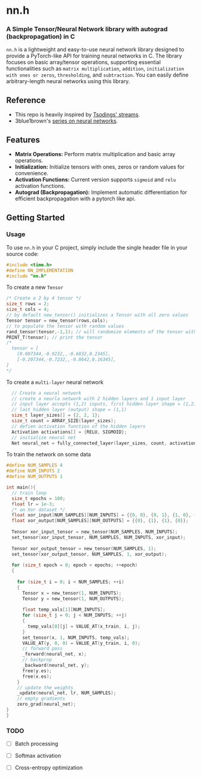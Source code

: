 # nn.h

### A Simple Tensor/Neural Network library with autograd (backpropagation) in C

`nn.h` is a lightweight and easy-to-use neural network library designed to provide a PyTorch-like API for training neural networks in C.
The library focuses on basic array/tensor operations, supporting essential functionalities such as `matrix multiplication`, `addition`, `initialization with ones or zeros`, `thresholding`, and `subtraction`. You can easily define arbitrary-length neural networks using this library.

## Reference
- This repo is heavily inspired by [Tsodings' streams](https://www.youtube.com/watch?v=o7da9anmnMs&list=PLpM-Dvs8t0VZPZKggcql-MmjaBdZKeDMw&index=3).
- 3blue1brown's [series on neural networks](https://www.youtube.com/watch?v=aircAruvnKk).

## Features

- **Matrix Operations:** Perform matrix multiplication and basic array operations.
- **Initialization:** Initialize tensors with ones, zeros or random values for convenience.
- **Activation Functions:** Current version supports `sigmoid` and `relu` activation functions.
- **Autograd (Backpropagation):** Implement automatic differentiation for efficient backpropagation with a pytorch like api.

## Getting Started

### Usage

To use `nn.h` in your C project, simply include the single header file in your source code:

``` c
#include <time.h>
#define NN_IMPLEMENTATION
#include "nn.h"
```
To create a new `Tensor`
``` c
/* Create a 2 by 4 tensor */
size_t rows = 2;
size_t cols = 4;
// by default new_tensor() initializes a Tensor with all zero values
Tensor tensor = new_tensor(rows,cols);
// to populate the tensor with random values
rand_tensor(tensor,-1,1); // will randomize elements of the tensor with values between -1 and 1
PRINT_T(tensor); // print the tensor
/*
  tensor = [
	[0.007344,-0.9232,,-0.6832,0.2345],
	[-0.207344,-0.7232,,-0.8642,0.16345],
]
*/
```
To create a `multi-layer` neural network
``` c
  // Create a neural network
  // create a neurla network with 2 hidden layers and 1 input layer
  // input layer accepts (1,2) inputs, first hidden layer shape = (1,2),
  // last hidden layer (output) shape = (1,1)
  size_t layer_sizes[] = {2, 2, 1};
  size_t count = ARRAY_SIZE(layer_sizes);
  // defien activation function of the hidden layers
  Activation activations[] = {RELU, SIGMOID};
  // initialize neural net
  Net neural_net = fully_connected_layer(layer_sizes, count, activations);
```
To train the network on some data
``` c
#define NUM_SAMPLES 4
#define NUM_INPUTS 2
#define NUM_OUTPUTS 1

int main(){
  // train loop
  size_t epochs = 100;
  float lr = 1e-3;
  /* an Xor dataset */
  float xor_input[NUM_SAMPLES][NUM_INPUTS] = {{0, 0}, {0, 1}, {1, 0}, {1, 1}};
  float xor_output[NUM_SAMPLES][NUM_OUTPUTS] = {{0}, {1}, {1}, {0}};
  
  Tensor xor_input_tensor = new_tensor(NUM_SAMPLES, NUM_INPUTS);
  set_tensor(xor_input_tensor, NUM_SAMPLES, NUM_INPUTS, xor_input);
  
  Tensor xor_output_tensor = new_tensor(NUM_SAMPLES, 1);
  set_tensor(xor_output_tensor, NUM_SAMPLES, 1, xor_output);
  
  for (size_t epoch = 0; epoch < epochs; ++epoch)
  {
  
    for (size_t i = 0; i < NUM_SAMPLES; ++i)
    {
      Tensor x = new_tensor(1, NUM_INPUTS);
      Tensor y = new_tensor(1, NUM_OUTPUTS);
  
      float temp_vals[1][NUM_INPUTS];
      for (size_t j = 0; j < NUM_INPUTS; ++j)
      {
        temp_vals[0][j] = VALUE_AT(x_train, i, j);
      }
      set_tensor(x, 1, NUM_INPUTS, temp_vals);
      VALUE_AT(y, 0, 0) = VALUE_AT(y_train, i, 0);
      // forward pass
      _forward(neural_net, x);
      // backprop
      _backward(neural_net, y);
      free(y.es);
      free(x.es);
    }
    // update the weights
    _update(neural_net, lr, NUM_SAMPLES);
    // empty gradients
    zero_grad(neural_net);
}
}
```
### TODO
 - [ ] Batch processing
 - [ ] Softmax activation
 - [ ] Cross-entropy optimization

